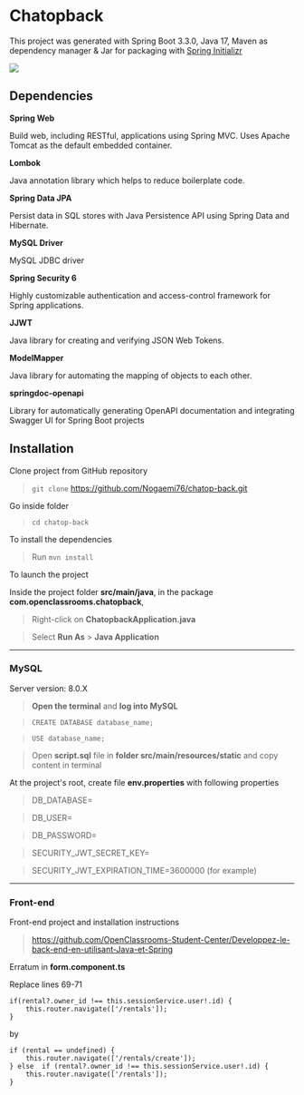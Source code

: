 
# Chatopback

This project was generated with Spring Boot 3.3.0, 
Java 17, Maven as dependency manager & Jar for packaging
with [Spring Initializr](https://github.com/spring-io/initializr/)

<img src="https://img.shields.io/badge/Language-Java-orange.svg">

## Dependencies

**Spring Web**

Build web, including RESTful, applications using Spring MVC. Uses Apache Tomcat as the default embedded container.

**Lombok**

Java annotation library which helps to reduce boilerplate code.

**Spring Data JPA**

Persist data in SQL stores with Java Persistence API using Spring Data and Hibernate.

**MySQL Driver**

MySQL JDBC driver

**Spring Security 6**

Highly customizable authentication and access-control framework for Spring applications.

**JJWT**

Java library for creating and verifying JSON Web Tokens.

**ModelMapper** 

Java library for automating the mapping of objects to each other.

**springdoc-openapi** 

Library for automatically generating OpenAPI documentation and integrating Swagger UI for Spring Boot projects

## Installation

Clone project from GitHub repository
> `git clone` https://github.com/Nogaemi76/chatop-back.git

Go inside folder
> `cd chatop-back`

 To install the dependencies
> Run `mvn install`

To launch the project

Inside the project folder **src/main/java**, 
in the package **com.openclassrooms.chatopback**,
> Right-click on **ChatopbackApplication.java**
 
> Select **Run As** > **Java Application**

---
### MySQL
Server version: 8.0.X
>**Open the terminal** and **log into MySQL**

> ```CREATE DATABASE database_name;```

> ```USE database_name;```

> Open **script.sql** file in **folder src/main/resources/static**
> and copy content in terminal

At the project's root,
create file **env.properties** with following properties
>DB_DATABASE=

>DB_USER=

>DB_PASSWORD=

>SECURITY_JWT_SECRET_KEY=

>SECURITY_JWT_EXPIRATION_TIME=3600000 (for example)

---
### Front-end
Front-end project and installation instructions
>  https://github.com/OpenClassrooms-Student-Center/Developpez-le-back-end-en-utilisant-Java-et-Spring

Erratum in **form.component.ts**

Replace lines 69-71 
```
if(rental?.owner_id !== this.sessionService.user!.id) {
	this.router.navigate(['/rentals']);
}
```
by 
```
if (rental == undefined) {
	this.router.navigate(['/rentals/create']);
} else  if (rental?.owner_id !== this.sessionService.user!.id) {
	this.router.navigate(['/rentals']);
}
```
